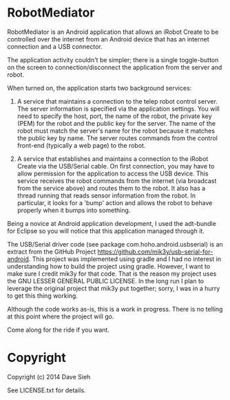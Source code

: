 RobotMediator
=============

RobotMediator is an Android application that allows an iRobot Create
to be controlled over the internet from an Android device that has
an internet connection and a USB connector.

The application activity couldn't be simpler; there is a single 
toggle-button on the screen to connection/disconnect the application
from the server and robot.

When turned on, the application starts two background services:

1. A service that maintains a connection to the telep robot control
server. The server information is specified via the application settings.
You will need to specify the host, port, the name of the robot, the 
private key (PEM) for the robot and the public key for the server. The
name of the robot must match the server's name for the robot because it
matches the public key by name. The server routes commands from the control
front-end (typically a web page) to the robot.

2. A service that establishes and maintains a connection to the iRobot Create
via the USB/Serial cable. On first connection, you may have to allow permission
for the application to access the USB device. This service receives the 
robot commands from the internet (via broadcast from the service above) and 
routes them to the robot. It also has a thread running that reads sensor information
from the robot. In particular, it looks for a 'bump' action and allows the robot
to behave properly when it bumps into something.

Being a novice at Android application development, I used the adt-bundle for Eclipse
so you will notice that this application managed through it.

The USB/Serial driver code (see package com.hoho.android.usbserial) is an extract from
the GitHub Project https://github.com/mik3y/usb-serial-for-android. This project was
implemented using gradle and I had no interest in understanding how to build the 
project using gradle. However, I want to make sure I credit mik3y for that code. That
is the reason my project uses the GNU LESSER GENERAL PUBLIC LICENSE. In the long run
I plan to leverage the original project that mik3y put together; sorry, I was in a 
hurry to get this thing working.

Although the code works as-is, this is a work in progress. There is no telling at this
point where the project will go.

Come along for the ride if you want.

Copyright
=========

Copyright (c) 2014 Dave Sieh

See LICENSE.txt for details.
